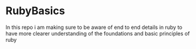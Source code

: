# RubyBasics
In this repo i am making sure to be aware of end to end details in ruby to have more clearer understanding of the foundations and basic principles of ruby
